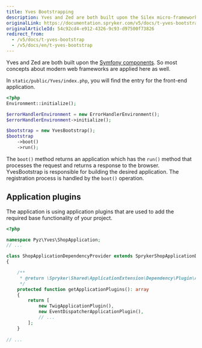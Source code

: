 ```yaml
---
title: Yves Bootstrapping
description: Yves and Zed are both built upon the Silex micro-framework. So most concepts about modern web frameworks apply here as well.
originalLink: https://documentation.spryker.com/v5/docs/t-yves-bootstrap
originalArticleId: 54c92cd4-e912-4326-9c93-d97500f73826
redirect_from:
  - /v5/docs/t-yves-bootstrap
  - /v5/docs/en/t-yves-bootstrap
---
```


<!--used to be: http://spryker.github.io/tutorials/yves/yves-bootstrapping/-->
Yves and Zed are both built upon the [Symfony components](https://symfony.com/components). So most concepts about modern web frameworks are applied here as well.

In `static/public/Yves/index.php`, you will find the entry for the front-end application.

```php
<?php
Environment::initialize();

$errorHandlerEnvironment = new ErrorHandlerEnvironment();
$errorHandlerEnvironment->initialize();

$bootstrap = new YvesBootstrap();
$bootstrap
    ->boot()
    ->run();
```

The `boot()` method returns an application which has the `run()` method that processes the request and returns a response to the browser. YvesBootstrap is responsible for building the desired application. The registration process is handled by the `boot()` operation.


## Application plugins
The application is using application plugins that are used to add the required base functionality of your project.

```php
<?php

namespace Pyz\Yves\ShopApplication;
// ...

class ShopApplicationDependencyProvider extends SprykerShopApplicationDependencyProvider
{

    /**
     * @return \Spryker\Shared\ApplicationExtension\Dependency\Plugin\ApplicationPluginInterface[]
     */
    protected function getApplicationPlugins(): array
    {
        return [
            new TwigApplicationPlugin(),
            new EventDispatcherApplicationPlugin(),
            // ...
        ];
    }
 
// ...
```

